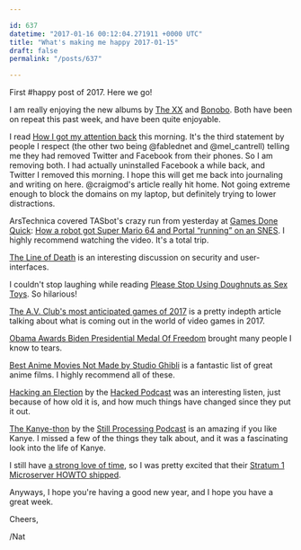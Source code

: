 ```yaml
---

id: 637
datetime: "2017-01-16 00:12:04.271911 +0000 UTC"
title: "What's making me happy 2017-01-15"
draft: false
permalink: "/posts/637"

---
```


First #happy post of 2017. Here we go!

I am really enjoying the new albums by [The XX](http://pitchfork.com/reviews/albums/22727-i-see-you/) and [Bonobo](http://pitchfork.com/reviews/albums/22710-migration/). Both have been on repeat this past week, and have been quite enjoyable.

I read [How I got my attention back](https://backchannel.com/how-i-got-my-attention-back-c7fc9297d347) this morning. It's the third statement by people I respect (the other two being @fablednet and @mel_cantrell) telling me they had removed Twitter and Facebook from their phones. So I am removing both. I had actually uninstalled Facebook a while back, and Twitter I removed this morning. I hope this will get me back into journaling and writing on here. @craigmod's article really hit home. Not going extreme enough to block the domains on my laptop, but definitely trying to lower distractions.


ArsTechnica covered TASbot's crazy run from yesterday at [Games Done Quick](https://gamesdonequick.com/): [How a robot got Super Mario 64 and Portal “running” on an SNES](http://arstechnica.com/gaming/2017/01/how-a-robot-got-super-mario-64-and-portal-running-on-an-snes/). I highly recommend watching the video. It's a total trip.

[The Line of Death](https://textslashplain.com/2017/01/14/the-line-of-death/) is an interesting discussion on security and user-interfaces.

I couldn't stop laughing while reading [Please Stop Using Doughnuts as Sex Toys](http://www.extracrispy.com/culture/1886/please-stop-using-doughnuts-as-sex-toys). So hilarious!

[The A.V. Club's most anticipated games of 2017](http://www.avclub.com/article/press-start-continue-our-most-anticipated-games-20-248156) is a pretty indepth article talking about what is coming out in the world of video games in 2017.

[Obama Awards Biden Presidential Medal Of Freedom](http://www.npr.org/2017/01/12/509545778/in-surprise-send-off-president-obama-awards-biden-presidential-medal-of-freedom) brought many people I know to tears.

[Best Anime Movies Not Made by Studio Ghibli](https://www.tofugu.com/japan/best-anime-movies/) is a fantastic list of great anime films. I highly recommend all of these.

[Hacking an Election](http://pca.st/0PEB) by the [Hacked Podcast](https://www.hackedpodcast.com/) was an interesting listen, just because of how old it is, and how much things have changed since they put it out.

[The Kanye-thon](http://pca.st/Z83s) by the [Still Processing Podcast](https://www.nytimes.com/podcasts/still-processing?_r=0) is an amazing if you like Kanye. I missed a few of the things they talk about, and it was a fascinating look into the life of Kanye.


I still have [a strong love of time](https://writing.natwelch.com/post/177), so I was pretty excited that their [Stratum 1 Microserver HOWTO shipped](https://blog.ntpsec.org/2016/12/01/microserver-howto-is-official.html).

Anyways, I hope you're having a good new year, and I hope you have a great week.

Cheers,

/Nat


